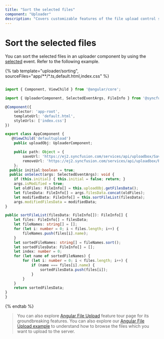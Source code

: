 ```yaml
---
title: "Sort the selected files"
component: "Uploader"
description: "Covers customizable features of the file upload control such as a preview image, invisible upload, progress bar, sort the file list and more."
---
```


# Sort the selected files

You can sort the selected files in an uploader component by using the [selected](../../api/uploader/#selected) event. Refer to the following example.

{% tab template="uploader/sorting", sourceFiles="app/**/*.ts,default.html,index.css" %}

```typescript

import { Component, ViewChild } from '@angular/core';

import { UploaderComponent, SelectedEventArgs, FileInfo } from '@syncfusion/ej2-angular-inputs';

@Component({
    selector: 'app-root',
    templateUrl: 'default.html',
    styleUrls: ['index.css']
})

export class AppComponent {
   @ViewChild('defaultupload')
    public uploadObj: UploaderComponent;

    public path: Object = {
        saveUrl: 'https://ej2.syncfusion.com/services/api/uploadbox/Save',
        removeUrl: 'https://ej2.syncfusion.com/services/api/uploadbox/Remove'
    };
  public initial:boolean = true;
  public onSelect(args: SelectedEventArgs): void {
    if (this.initial) { this.initial = false; return; }
    args.isModified = true;
    let oldFiles: FileInfo[] = this.uploadObj.getFilesData();
    let filesData: FileInfo[] = args.filesData.concat(oldFiles);
    let modifiedData: FileInfo[] = this.sortFileList(filesData);
    args.modifiedFilesData = modifiedData;
}

public sortFileList(filesData: FileInfo[]): FileInfo[] {
    let files: FileInfo[] = filesData;
    let fileNames: string[] = [];
    for (let i: number = 0; i < files.length; i++) {
        fileNames.push(files[i].name);
    }
    let sortedFileNames: string[] = fileNames.sort();
    let sortedFilesData: FileInfo[] = [];
    let index: number = 0;
    for (let name of sortedFileNames) {
        for (let i: number = 0; i < files.length; i++) {
            if (name === files[i].name) {
                sortedFilesData.push(files[i]);
            }
        }
    }
    return sortedFilesData;
}
}

```

{% endtab %}

> You can also explore [Angular File Upload](https://www.syncfusion.com/angular-ui-components/angular-file-upload) feature tour page for its groundbreaking features. You can also explore our [Angular File Upload example](https://ej2.syncfusion.com/angular/demos/#/material/uploader/default) to understand how to browse the files which you want to upload to the server.
